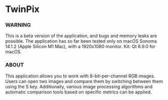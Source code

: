 # TwinPix

### WARNING 

This is a beta version of the application, and bugs and memory leaks are possible.
The application has so far been tested only on macOS Sonoma 14.1.2 (Apple Silicon M1 Mac), with a 1920x1080 monitor. Kit: Qt 6.9.0 for macOS. <br/>

### ABOUT

This application allows you to work with 8-bit-per-channel RGB images. Users can open two images and compare them by switching between them using the S key. Additionally, various image processing algorithms and automatic comparison tools based on specific metrics can be applied.
